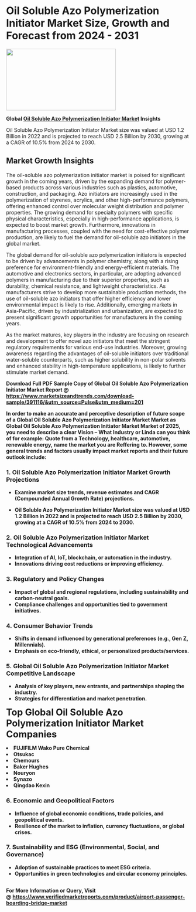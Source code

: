 <H1>Oil Soluble Azo Polymerization Initiator Market Size, Growth and Forecast from 2024 - 2031</H1><img class="aligncenter size-medium wp-image-584254" src="https://thirdeyenews.in/wp-content/uploads/2024/09/Global-Market-Research-300x168.jpeg" alt="" width="300" height="168" /><p><strong>Global&nbsp;<a href="https://www.marketsizeandtrends.com/download-sample/391116/&amp;utm_source=Pulse&amp;utm_medium=201">Oil Soluble Azo Polymerization Initiator Market</a> Insights</strong></p><p>Oil Soluble Azo Polymerization Initiator Market size was valued at USD 1.2 Billion in 2022 and is projected to reach USD 2.5 Billion by 2030, growing at a CAGR of 10.5% from 2024 to 2030.</p><p><h2>Market Growth Insights</h2> <p>The oil-soluble azo polymerization initiator market is poised for significant growth in the coming years, driven by the expanding demand for polymer-based products across various industries such as plastics, automotive, construction, and packaging. Azo initiators are increasingly used in the polymerization of styrenes, acrylics, and other high-performance polymers, offering enhanced control over molecular weight distribution and polymer properties. The growing demand for specialty polymers with specific physical characteristics, especially in high-performance applications, is expected to boost market growth. Furthermore, innovations in manufacturing processes, coupled with the need for cost-effective polymer production, are likely to fuel the demand for oil-soluble azo initiators in the global market.</p> <p><strong></strong></p> <p>The global demand for oil-soluble azo polymerization initiators is expected to be driven by advancements in polymer chemistry, along with a rising preference for environment-friendly and energy-efficient materials. The automotive and electronics sectors, in particular, are adopting advanced polymers in manufacturing due to their superior properties, such as durability, chemical resistance, and lightweight characteristics. As manufacturers strive to develop more sustainable production methods, the use of oil-soluble azo initiators that offer higher efficiency and lower environmental impact is likely to rise. Additionally, emerging markets in Asia-Pacific, driven by industrialization and urbanization, are expected to present significant growth opportunities for manufacturers in the coming years. <p>As the market matures, key players in the industry are focusing on research and development to offer novel azo initiators that meet the stringent regulatory requirements for various end-use industries. Moreover, growing awareness regarding the advantages of oil-soluble initiators over traditional water-soluble counterparts, such as higher solubility in non-polar solvents and enhanced stability in high-temperature applications, is likely to further stimulate market demand.</p> <p><strong></p><p><span class=""><strong>Download Full PDF Sample Copy of Global Oil Soluble Azo Polymerization Initiator Market Report</strong> @ <a href="https://www.marketsizeandtrends.com/download-sample/391116/&amp;utm_source=Pulse&amp;utm_medium=201" target="_blank">https://www.marketsizeandtrends.com/download-sample/391116/&amp;utm_source=Pulse&amp;utm_medium=201</a></span></p><p>In order to make an accurate and perceptive description of future scope of a Global&nbsp;Oil Soluble Azo Polymerization Initiator Market Market as Global&nbsp;Oil Soluble Azo Polymerization Initiator Market Market of 2025, you need to describe a clear Vision &ndash; What Industry or Linda can you think of for example: Quote from a Technology, healthcare, automotive, renewable energy, name the market you are Reffering to. However, some general trends and factors usually impact market reports and their future outlook include:</p><h3>1.&nbsp;<strong>Oil Soluble Azo Polymerization Initiator Market Growth Projections</strong></h3><ul><li>Examine market size trends, revenue estimates and CAGR (Compounded Annual Growth Rate) projections.</li><li><p>Oil Soluble Azo Polymerization Initiator Market size was valued at USD 1.2 Billion in 2022 and is projected to reach USD 2.5 Billion by 2030, growing at a CAGR of 10.5% from 2024 to 2030.</p></li></ul><h3>2.&nbsp;<strong>Oil Soluble Azo Polymerization Initiator Market Technological Advancements</strong></h3><ul><li>Integration of AI, IoT, blockchain, or automation in the industry.</li><li>Innovations driving cost reductions or improving efficiency.</li></ul><h3>3.&nbsp;<strong>Regulatory and Policy Changes</strong></h3><ul><li>Impact of global and regional regulations, including sustainability and carbon-neutral goals.</li><li>Compliance challenges and opportunities tied to government initiatives.</li></ul><h3>4.&nbsp;<strong>Consumer Behavior Trends</strong></h3><ul><li>Shifts in demand influenced by generational preferences (e.g., Gen Z, Millennials).</li><li>Emphasis on eco-friendly, ethical, or personalized products/services.</li></ul><h3>5.&nbsp;<strong>Global Oil Soluble Azo Polymerization Initiator Market Competitive Landscape</strong></h3><ul><li>Analysis of key players, new entrants, and partnerships shaping the industry.</li><li>Strategies for differentiation and market penetration.</li></ul><p data-pm-slice="1 1 []"><span style="color: inherit; font-family: inherit; font-size: 25px;">Top Global Oil Soluble Azo Polymerization Initiator Market Companies</span></p><div class="" data-test-id=""><p><li>FUJIFILM Wako Pure Chemical</li><li> Otsukac</li><li> Chemours</li><li> Baker Hughes</li><li> Nouryon</li><li> Synazo</li><li> Qingdao Kexin</li></p></div><h3>6.&nbsp;<strong>Economic and Geopolitical Factors</strong></h3><ul><li>Influence of global economic conditions, trade policies, and geopolitical events.</li><li>Resilience of the market to inflation, currency fluctuations, or global crises.</li></ul><h3>7.&nbsp;<strong>Sustainability and ESG (Environmental, Social, and Governance)</strong></h3><ul><li>Adoption of sustainable practices to meet ESG criteria.</li><li>Opportunities in green technologies and circular economy principles.</li></ul><h2><strong style="font-size: 14px;">For More Information or Query, Visit @&nbsp;</strong><a style="background-color: #ffffff; font-size: 14px;" href="https://www.marketsizeandtrends.com/report/oil-soluble-azo-polymerization-initiator-market/" target="_blank">https://www.verifiedmarketreports.com/product/airport-passenger-boarding-bridge-market</a></h2>
